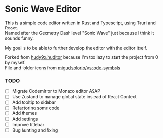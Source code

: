 # Sonic Wave Editor

This is a simple code editor written in Rust and Typescript, using Tauri and React.  
Named after the Geometry Dash level "Sonic Wave" just because I think it sounds funny.

My goal is to be able to further develop the editor with the editor itself.

Forked from [hudy9x/huditor](https://github.com/hudy9x/huditor/) because I'm too lazy to start the project from 0 by myself.  
File and folder icons from [miguelsolorio/vscode-symbols](https://github.com/miguelsolorio/vscode-symbols)  

### TODO

- [ ] Migrate Codemirror to Monaco editor ASAP
- [ ] Use Zustand to manage global state instead of React Context
- [ ] Add tooltip to sidebar
- [ ] Refactoring some code
- [ ] Add themes
- [ ] Add settings
- [ ] Improve titlebar
- [ ] Bug hunting and fixing
